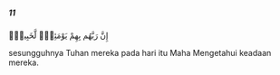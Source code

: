 ##### 11

<span class="ayah">إِنَّ رَبَّهُم بِهِمْ يَوْمَئِذٍۢ لَّخَبِيرٌۢ</span>

<span class="ayah_translation">sesungguhnya Tuhan mereka pada hari itu Maha Mengetahui keadaan mereka.</span>
